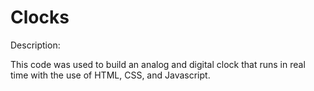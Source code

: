 # Clocks
Description:

This code was used to build an analog and digital clock that runs in real time with the use of HTML, CSS, and Javascript.
